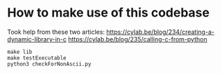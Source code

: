 # How to make use of this codebase

Took help from these two articles:
https://cylab.be/blog/234/creating-a-dynamic-library-in-c
https://cylab.be/blog/235/calling-c-from-python

```
make lib
make testExecutable
python3 checkForNonAscii.py
```
